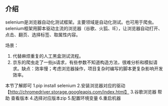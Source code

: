 ## 介绍
selenium是浏览器自动化测试框架。主要领域是自动化测试。也可用于爬虫。
selenium框架用脚本驱动主流的浏览器（谷歌、火狐、IE），让浏览器自动打开、点击、翻页、选择标签、取属性内容。

场景：
1. 代替麻烦重复的人工黑盒测试流程。
1. 京东的爬虫走了一些js请求，有些参数不知道构造方法，很难分析和模拟请求。缺点：效率慢；考虑浏览器操作，项目复杂时编写的脚本更复杂影响开发效率。

本节了解即可
1.pip install selenium
2.安装浏览器对应的驱动 【http://chromedriver.storage.googleapis.com/index.html】
3.谷歌浏览器  帮助  查看版本 
4.选择对应版本zip
5.配置环境变量
6.重启机器


